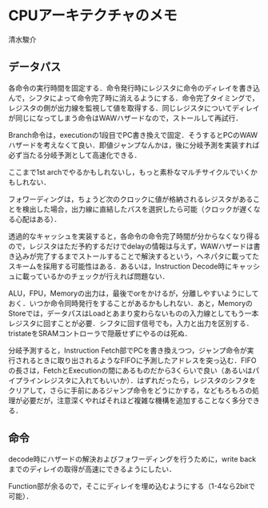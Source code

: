 # CPUアーキテクチャのメモ
清水駿介

## データパス
各命令の実行時間を固定する．命令発行時にレジスタに命令のディレイを書き込んで，シフタによって命令完了時に消えるようにする．命令完了タイミングで，レジスタの側が出力線を監視して値を取得する．同じレジスタについてディレイが同じになってしまう命令はWAWハザードなので，ストールして再試行．

Branch命令は，executionの1段目でPC書き換えで固定．そうするとPCのWAWハザードを考えなくて良い．即値ジャンプなんかは，後に分岐予測を実装すれば必ず当たる分岐予測として高速化できる．

ここまで1st archでやるかもしれないし，もっと素朴なマルチサイクルでいくかもしれない．

フォワーディングは，ちょうど次のクロックに値が格納されるレジスタがあることを検出した場合，出力線に直結したパスを選択したら可能（クロックが遅くなる心配はある）．

透過的なキャッシュを実装すると，各命令の命令完了時間が分からなくなり得るので，レジスタはただ予約するだけでdelayの情報は与えず，WAWハザードは書き込みが完了するまでストールすることで解決するという，ヘネパタに載ってたスキームを採用する可能性はある．あるいは，Instruction Decode時にキャッシュに載っているかのチェックが行えれば問題ない．

ALU，FPU，Memoryの出力は，最後でorをかけるが，分離しやすいようにしておく．いつか命令同時発行をすることがあるかもしれない．あと，MemoryのStoreでは，データパスはLoadとあまり変わらないものの入力線としてもう一本レジスタに回すことが必要．シフタに回す信号でも，入力と出力を区別する．tristateをSRAMコントローラで隠蔽せずにやるのは死ぬ．

分岐予測すると，Instruction
Fetch部でPCを書き換えつつ，ジャンプ命令が実行されるときに取り出されるようなFIFOに予測したアドレスを突っ込む．FIFOの長さは，FetchとExecutionの間にあるものだから3くらいで良い（あるいはパイプラインレジスタに入れてもいいか）．はずれだったら，レジスタのシフタをクリアして，さらに手前にあるジャンプ命令をどうにかする，などもろもろの処理が必要だが，注意深くやればそれほど複雑な機構を追加することなく多分できる．

## 命令
decode時にハザードの解決およびフォワーディングを行うために，write backまでのディレイの取得が高速にできるようにしたい．

Function部が余るので，そこにディレイを埋め込むようにする（1-4なら2bitで可能）．

